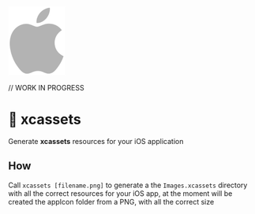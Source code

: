 ![](assets/apple_logo.png)

// WORK IN PROGRESS

# 📲 xcassets

Generate **xcassets** resources for your iOS application

## How

Call `xcassets [filename.png]` to generate a the `Images.xcassets` directory with all the correct resources for your iOS app, at the moment will be created the appIcon folder from a PNG, with all the correct size

